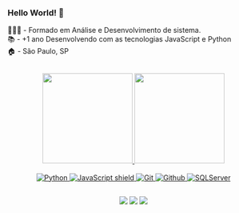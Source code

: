 ### Hello World! 👋 

👨🏻‍🎓 - Formado em Análise e Desenvolvimento de sistema. <br>
📚 - +1 ano Desenvolvendo com as tecnologias JavaScript e Python <br>
🏠 - São Paulo, SP <BR>
##
<div align="center">
<div>
  <a href="github.com/CaiqueRodrigues98">
  <img height="180em" src="https://github-readme-stats.vercel.app/api?username=CaiqueRodrigues98&show_icons=true&theme=dark&include_all_commits=true&count_private=true"/>
  <img height="180em" src="https://github-readme-stats.vercel.app/api/top-langs/?username=CaiqueRodrigues98&layout=compact&langs_count=7&theme=dark"/>
</div>
    
<div align="center">
  <br>
  <img src="https://img.shields.io/badge/python-3670A0?style=for-the-badge&logo=python&logoColor=ffdd54" alt="Python"/>
  <img src="https://img.shields.io/badge/JavaScript-F7DF1E?style=for-the-badge&logo=javascript&logoColor=black" alt="JavaScript shield">
  <img src="https://img.shields.io/badge/GIT-E44C30?style=for-the-badge&logo=git&logoColor=white" alt="Git"/>
  <img src="https://img.shields.io/badge/GitHub-100000?style=for-the-badge&logo=github&logoColor=white" alt="Github"/>
  <img src="https://img.shields.io/badge/Microsoft%20SQL%20Server-CC2927?style=for-the-badge&logo=microsoft%20sql%20server&logoColor=white" alt="SQLServer"/>
</div>
   
  ##
  
<div align="center">
  <div> 
 <a href="https://www.linkedin.com/in/caique-rodrigues-30a0b31a8/" target="_blank"><img src="https://img.shields.io/badge/-LinkedIn-%230077B5?style=for-the-badge&logo=linkedin&logoColor=white" target="_blank"></a> 
 <a href = "mailto:caiquerodrigues120@gmail.com"><img src="https://img.shields.io/badge/-Gmail-%23333?style=for-the-badge&logo=gmail&logoColor=white" target="_blank"></a>
 <a href="https://instagram.com/caique.rodris" target="_blank"><img src="https://img.shields.io/badge/-Instagram-%23E4405F?style=for-the-badge&logo=instagram&logoColor=white" target="_blank"></a>
  </div>

